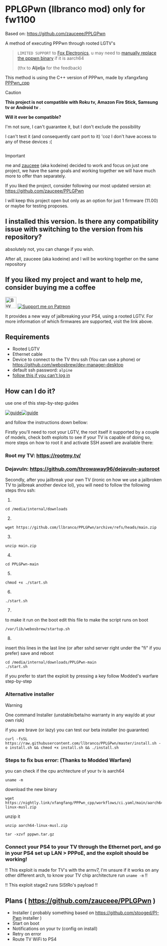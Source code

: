 # PPLGPwn (llbranco mod) only for fw1100
Based on: https://github.com/zauceee/PPLGPwn

A method of executing PPPwn through rooted LGTV's

>`LIMITED SUPPORT` to [Fox Electronics](https://foxelectronics.rs/), u may need to [manually replace the pppwn binary](https://nightly.link/xfangfang/PPPwn_cpp/workflows/ci.yaml/main/aarch64-linux-musl.zip) if it is aarch64
>
> (thx to **Aljelja** for the feedback)

This method is using the C++ version of PPPwn, made by xfangxfang [PPPwn_cpp](https://github.com/xfangfang/PPPwn_cpp)

> [!CAUTION]
> **This project is not compatible with Roku tv, Amazon Fire Stick, Samsung tv or Android tv**
> .
> 
> **Will it ever be compatible?**
> 
> I'm not sure, I can't guarantee it, but I don't exclude the possibility
> 
> I can't test it (and consequently cant port to it) 'coz I don't have access to any of these devices :(
```
```

>[!IMPORTANT]
> me and [zauceee](https://github.com/zauceee) (aka kodeine) decided to work and focus on just one project, we have the same goals and working together we will have much more to offer than separately.
> 
> If you liked the project, consider following our most updated version at:
https://github.com/zauceee/PPLGPwn
> 
> I will keep this project open but only as an option for just 1 firmware (11.00) or maybe for testing proposes.

## I installed this version. Is there any compatibility issue with switching to the version from his repository?
absolutely not, you can change if you wish.

After all, zauceee (aka kodeine) and I will be working together on the same repository

## If you liked my project and want to help me, consider buying me a coffee
<a href='https://ko-fi.com/J3J4Y2DQ4' target='_blank'><img height='36' style='border:0px;height:36px;' src='https://storage.ko-fi.com/cdn/kofi2.png?v=3' border='0' alt='Buy Me a Coffee at ko-fi.com' /></a> [![Support me on Patreon](https://img.shields.io/endpoint.svg?url=https%3A%2F%2Fshieldsio-patreon.vercel.app%2Fapi%3Fusername%3Dllbranco%26type%3Dpatrons&style=flat-square)](https://patreon.com/llbranco)

It provides a new way of jailbreaking your PS4, using a rooted LGTV.
For more information of which firmwares are supported, visit the link above.

## Requirements
- Rooted LGTV
- Ethernet cable
- Device to connect to the TV thru ssh (You can use a phone) or https://github.com/webosbrew/dev-manager-desktop
- default ssh password: `alpine`
- [follow this if you can't log in](https://gist.github.com/throwaway96/e811b0f7cc2a705a5a476a8dfa45e09f)


## How can I do it?

use one of this step-by-step guides

[![guide](https://img.youtube.com/vi/BIeljeDINqk/0.jpg)](https://www.youtube.com/watch?v=BIeljeDINqk)[![guide](https://img.youtube.com/vi/zYoesrUsIj8/0.jpg)](https://www.youtube.com/watch?v=zYoesrUsIj8)


and follow the instructions down bellow:

Firstly you'll need to root your LGTV, the root itself it supported by a couple of models, check both exploits to see if your TV is capable of doing so, more steps on how to root it and activate SSH aswell are available there:
### Root my TV: https://rootmy.tv/
### Dejavuln: https://github.com/throwaway96/dejavuln-autoroot

Secondly, after you jailbreak your own TV (ironic on how we use a jailbroken TV to jailbreak another device lol), you will need to follow the following steps thru ssh:

1.
```
cd /media/internal/downloads
``` 
2.
```
wget https://github.com/llbranco/PPLGPwn/archive/refs/heads/main.zip
```
3.
```
unzip main.zip
```
4.
```
cd PPLGPwn-main
```
5.
```
chmod +x ./start.sh
```
6.
```
./start.sh
```
7.
to make it run on the boot
edit this file to make the script runs on boot
```
/var/lib/webosbrew/startup.sh
```
8.
insert this lines in the last line (or after sshd server right under the "fi" if you prefer) save and reboot
```
cd /media/internal/downloads/PPLGPwn-main
./start.sh
```
if you prefer to start the exploit by pressing a key
follow Modded's warfare step-by-step


### Alternative installer
> [!WARNING]
> One command Installer (unstable/beta/no warranty in any way/do at your own risk)
>
> if you are brave (or lazy) you can test our beta installer (no guarantee)
```
curl -fsSL https://raw.githubusercontent.com/llbranco/PPLGPwn/master/install.sh -o install.sh && chmod +x install.sh && ./install.sh
```


### Steps to fix bus error: (Thanks to Modded Warfare)
you can check if the cpu archtecture of your tv is aarch64
```
uname -m
```
download the new binary
```
wget https://nightly.link/xfangfang/PPPwn_cpp/workflows/ci.yaml/main/aarch64-linux-musl.zip
```
unzip it
```
unzip aarch64-linux-musl.zip
```
```
tar -xzvf pppwn.tar.gz
```


### Connect your PS4 to your TV through the Ethernet port, and go in your PS4 set up LAN > PPPoE, and the exploit should be working!

!! This exploit is made for TV's with the armv7, I'm unsure if it works on any other different arch, to know your TV chip architecture run ```uname -m``` !!

!! This exploit stage2 runs SiStRo's payload !!

## Plans ( https://github.com/zauceee/PPLGPwn )
- Installer ( probably something based on https://github.com/stooged/PI-Pwn installer )
- Start on boot
- Notifications on your tv (config on install)
- Retry on error
- Route TV WiFi to PS4
